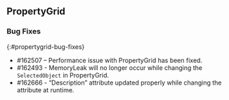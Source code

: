 ## PropertyGrid

### Bug Fixes
{:#propertygrid-bug-fixes} 

* \#162507 – Performance issue with PropertyGrid has been fixed.
* \#162493 - MemoryLeak will no longer occur while changing the `SelectedObject` in PropertyGrid.
* \#162666 - “Description” attribute updated properly while changing the attribute at runtime.
